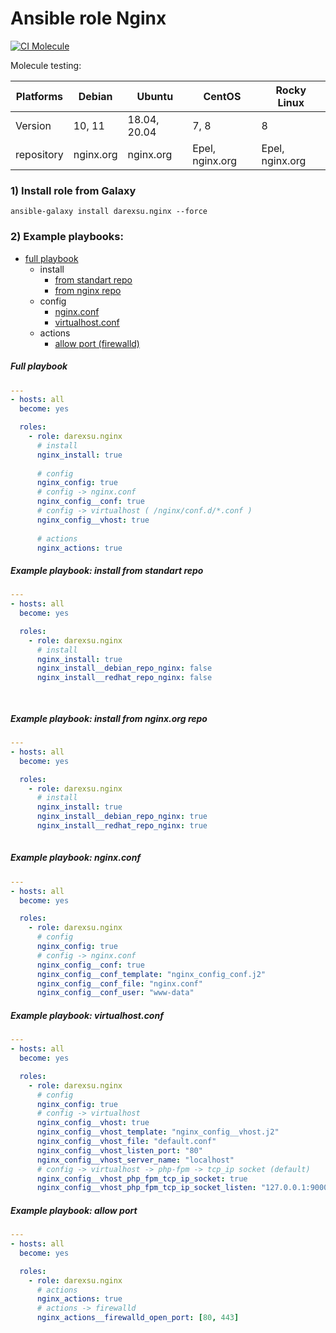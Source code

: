 # Ansible role Nginx
[![CI Molecule](https://github.com/darexsu/ansible-role-nginx/actions/workflows/ci.yml/badge.svg)](https://github.com/darexsu/ansible-role-nginx/actions/workflows/ci.yml)

Molecule testing:

| Platforms |    Debian     |    Ubuntu     |    CentOS     |  Rocky Linux |
| --------- | ------------- | ------------- | ------------- | ------------ |
|  Version  |   10, 11      | 18.04, 20.04  |     7, 8      |      8       |
| repository |  nginx.org    | nginx.org   | Epel, nginx.org | Epel, nginx.org |

### 1) Install role from Galaxy
```
ansible-galaxy install darexsu.nginx --force
```

### 2) Example playbooks: 
  
  - [full playbook](#full-playbook)  
    - install
      - [from standart repo](#example-playbook-install-from-standart-repo)
      - [from nginx repo](#example-playbook-install-from-nginxorg-repo)   
    - config
      - [nginx.conf](#example-playbook-nginxconf)
      - [virtualhost.conf](#example-playbook-virtualhostconf)
    - actions
      - [allow port (firewalld)](#example-playbook-allow-port)


##### Full playbook
```yaml
---
- hosts: all
  become: yes

  roles:
    - role: darexsu.nginx
      # install
      nginx_install: true
      
      # config 
      nginx_config: true
      # config -> nginx.conf
      nginx_config__conf: true
      # config -> virtualhost ( /nginx/conf.d/*.conf )
      nginx_config__vhost: true
      
      # actions
      nginx_actions: true    
```
##### Example playbook: install from standart repo
```yaml
---
- hosts: all
  become: yes

  roles:
    - role: darexsu.nginx
      # install
      nginx_install: true
      nginx_install__debian_repo_nginx: false
      nginx_install__redhat_repo_nginx: false

  
```
##### Example playbook: install from nginx.org repo
```yaml
---
- hosts: all
  become: yes

  roles:
    - role: darexsu.nginx
      # install
      nginx_install: true
      nginx_install__debian_repo_nginx: true
      nginx_install__redhat_repo_nginx: true
  
```
##### Example playbook: nginx.conf
```yaml
---
- hosts: all
  become: yes

  roles:
    - role: darexsu.nginx
      # config 
      nginx_config: true
      # config -> nginx.conf
      nginx_config__conf: true
      nginx_config__conf_template: "nginx_config_conf.j2"
      nginx_config__conf_file: "nginx.conf"
      nginx_config__conf_user: "www-data"
```
##### Example playbook: virtualhost.conf
```yaml
---
- hosts: all
  become: yes

  roles:
    - role: darexsu.nginx
      # config
      nginx_config: true
      # config -> virtualhost
      nginx_config__vhost: true
      nginx_config__vhost_template: "nginx_config__vhost.j2"
      nginx_config__vhost_file: "default.conf"
      nginx_config__vhost_listen_port: "80"
      nginx_config__vhost_server_name: "localhost"
      # config -> virtualhost -> php-fpm -> tcp_ip socket (default)
      nginx_config__vhost_php_fpm_tcp_ip_socket: true
      nginx_config__vhost_php_fpm_tcp_ip_socket_listen: "127.0.0.1:9000"
```
##### Example playbook: allow port
```yaml
---
- hosts: all
  become: yes

  roles:
    - role: darexsu.nginx
      # actions
      nginx_actions: true
      # actions -> firewalld
      nginx_actions__firewalld_open_port: [80, 443]
```